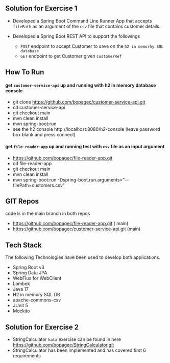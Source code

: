 ## Solution for Exercise 1
* Developed a Spring Boot Command Line Runner App that accepts `filePath` as an 
argument of the `csv` file that contains customer details.

* Developed a Spring Boot REST API to support the followings
    * `POST` endpoint to accept Customer to save on the `h2 in memorhy SQL database`
    * `GET` endpoint to get Customer given `customerRef`

## How To Run

#### get `customer-service-api` up and running with h2 in memory database console
* git clone https://github.com/bopagec/customer-service-api.git
* cd customer-service-api
* git checkout main
* mvn clean install
* mvn spring-boot:run
* see the h2 console http://localhost:8080/h2-console (leave password box blank and press connect)

#### get `file-reader-app` up and running test with `csv` file as an input argument
* https://github.com/bopagec/file-reader-app.git
* cd file-reader-app
* git checkout main
* mvn clean install
* mvn spring-boot:run -Dspring-boot.run.arguments="--filePath=customers.csv"


## GIT Repos
code is in the main branch in both repos
* https://github.com/bopagec/file-reader-app.git ( main)
* https://github.com/bopagec/customer-service-api.git (main)

## Tech Stack 
The following Technologies have been used to develop both applications.
* Spring Boot v3
* Spring Data JPA
* WebFlux for WebClient
* Lombok
* Java 17
* H2 in memory SQL DB
* apache-commons-csv
* JUnit 5
* Mockito

## Solution for Exercise 2

* StringCalculator `kata` exercise can be found in here
  https://github.com/bopagec/StringCalculator.git
* StringCalculator has been implemented and has covered first 6 requirements